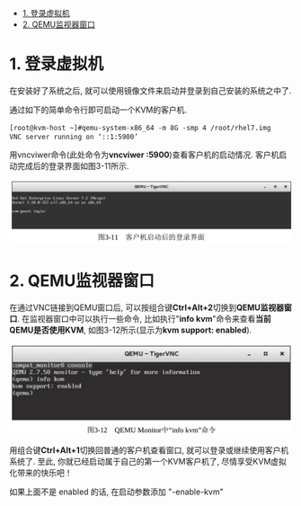 
<!-- @import "[TOC]" {cmd="toc" depthFrom=1 depthTo=6 orderedList=false} -->

<!-- code_chunk_output -->

- [1. 登录虚拟机](#1-登录虚拟机)
- [2. QEMU监视器窗口](#2-qemu监视器窗口)

<!-- /code_chunk_output -->

# 1. 登录虚拟机

在安装好了系统之后, 就可以使用镜像文件来启动并登录到自己安装的系统之中了. 

通过如下的简单命令行即可启动一个KVM的客户机. 

```
[root@kvm-host ~]#qemu-system-x86_64 -m 8G -smp 4 /root/rhel7.img
VNC server running on ‘::1:5900’
```

用vncviwer命令(此处命令为**vncviwer :5900**)查看客户机的启动情况. 
客户机启动完成后的登录界面如图3-11所示. 

![](./images/2019-05-15-23-01-05.png)

# 2. QEMU监视器窗口

在通过VNC链接到QEMU窗口后, 可以按组合键**Ctrl+Alt+2**切换到**QEMU监视器窗口**. 在监视器窗口中可以执行一些命令, 比如执行"**info kvm**"命令来查看**当前QEMU是否使用KVM**, 如图3-12所示(显示为**kvm support: enabled**). 

![](./images/2019-05-15-23-02-31.png)

用组合键**Ctrl+Alt+1**切换回普通的客户机查看窗口, 就可以登录或继续使用客户机系统了. 至此, 你就已经启动属于自己的第一个KVM客户机了, 尽情享受KVM虚拟化带来的快乐吧！

如果上面不是 enabled 的话, 在启动参数添加 "-enable-kvm"